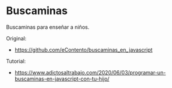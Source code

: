 # Buscaminas

Buscaminas para enseñar a niños. 

Original: 

 * https://github.com/eContento/buscaminas_en_javascript

Tutorial:
 * https://www.adictosaltrabajo.com/2020/06/03/programar-un-buscaminas-en-javascript-con-tu-hijo/
